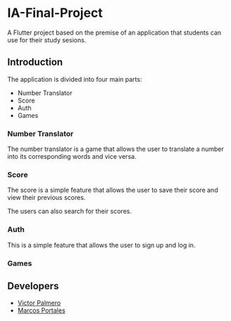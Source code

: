# IA-Final-Project

A Flutter project based on the premise of an application that students can use for their study sesions.
## Introduction

The application is divided into four main parts:

- Number Translator
- Score
- Auth
- Games

### Number Translator

The number translator is a game that allows the user to translate a number into its corresponding words and vice versa.

### Score

The score is a simple feature that allows the user to save their score and view their previous scores.

The users can also search for their scores.

### Auth

This is a simple feature that allows the user to sign up and log in.

### Games

## Developers

- [Victor Palmero](https://github.com/palmerovicdev)
- [Marcos Portales](https://github.com/marcosportales)